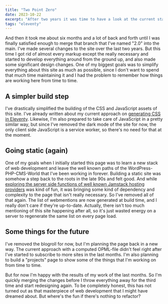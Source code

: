 ```yaml
---
title: "Two Point Zero"
date: 2023-10-22
excerpt: "After two years it was time to have a look at the current state of this site and make some adjustments."
tags: "eleventy"
---
```


And then it took me about six months and a lot of back and forth until I was finally satisfied enough to merge that branch that I've named "2.0" into the main. I've made several changes to the site over the last two years. But this time I got rid of almost every markup except the really necessary and started to develop everything around from the ground up, and also made some significant design changes. One of my biggest goals was to simplify everything about this site as much as possible, since I don't want to spend that much time maintaining it and I had the problem to remember how things are working here from time to time.

## A simpler build step

I've drastically simplified the building of the CSS and JavaScript assets of this site. I've already written about my current approach on [generating CSS in Eleventy](/articles/generating-css-with-postcss-and-eleventy-before/). Likewise, I'm also prepared to take care of JavaScript in a pretty similar way, but since I've removed the dark mode of the site for now, the only client side JavaScript is a service worker, so there's no need for that at the moment.

## Going static (again)

One of my goals when I initially started this page was to learn a new stack of web development and leave the well known paths of the WordPress-PHP-CMS-World that I've been working in forever. Building a static site was somehow a step back to the roots in the late 90s and felt good. And while [exploring the server side functions of well known Jamstack hosting providers](/articles/fetching-webmentions-with-netlify-and-eleventy-edge/) was kind of fun, it was bringing some kind of dependency and complexity to the page that isn't really necessary. So I've removed all of that again. The list of webmentions are now generated at build time, and I really don't care if they're up-to-date. Actually, there isn't too much mentioning of this site happening after all, so it's just wasted energy on a server to regenerate the same list on every page load.

## Some things for the future

I've removed the blogroll for now, but I'm planning the page back in a new way. The current approach with a computed OPML-file didn't feel right after I've started to subscribe to more sites in the last months. I'm also planning to build a "projects" page to show some of the things that I'm working on from time to time.

But for now I'm happy with the results of my work of the last months. So I'm quickly merging the changes before I throw everything away for the third time and start redesigning again. To be completely honest, this has not turned out as that masterpiece of web development that I might have dreamed about. But where's the fun if there's nothing to refactor?
